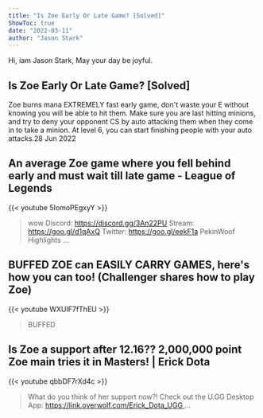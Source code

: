 ```yaml
---
title: "Is Zoe Early Or Late Game? [Solved]"
ShowToc: true 
date: "2022-03-11"
author: "Jason Stark" 
---
```


Hi, iam Jason Stark, May your day be joyful.
## Is Zoe Early Or Late Game? [Solved]
Zoe burns mana EXTREMELY fast early game, don't waste your E without knowing you will be able to hit them. Make sure you are last hitting minions, and try to deny your opponent CS by auto attacking them when they come in to take a minion. At level 6, you can start finishing people with your auto attacks.28 Jun 2022

## An average Zoe game where you fell behind early and must wait till late game - League of Legends
{{< youtube 5IomoPEgxyY >}}
>wow Discord: https://discord.gg/3An22PU Stream: https://goo.gl/d1qAxQ Twitter: https://goo.gl/eekF1a PekinWoof Highlights ...

## BUFFED ZOE can EASILY CARRY GAMES, here's how you can too! (Challenger shares how to play Zoe)
{{< youtube WXUIF7fThEU >}}
>BUFFED 

## Is Zoe a support after 12.16?? 2,000,000 point Zoe main tries it in Masters! | Erick Dota
{{< youtube qbbDF7rXd4c >}}
>What do you think of her support now?! Check out the U.GG Desktop App: https://link.overwolf.com/Erick_Dota_UGG ...


